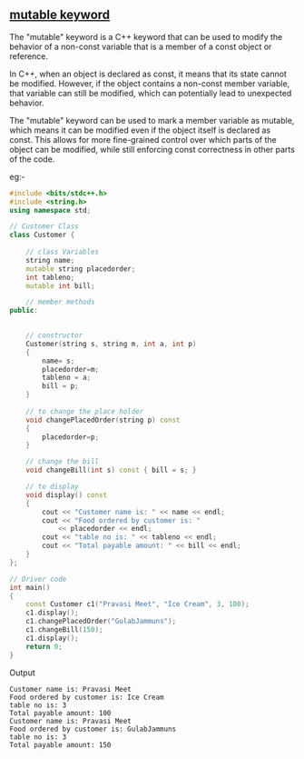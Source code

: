 ## <u>mutable keyword</u>

The "mutable" keyword is a C++ keyword that can be used to modify the behavior of a non-const variable that is a member of a const object or reference.

In C++, when an object is declared as const, it means that its state cannot be modified. However, if the object contains a non-const member variable, that variable can still be modified, which can potentially lead to unexpected behavior.

The "mutable" keyword can be used to mark a member variable as mutable, which means it can be modified even if the object itself is declared as const. This allows for more fine-grained control over which parts of the object can be modified, while still enforcing const correctness in other parts of the code.

eg:-
```c++
#include <bits/stdc++.h>
#include <string.h>
using namespace std;

// Customer Class
class Customer {
	
    // class Variables
    string name;
    mutable string placedorder;
    int tableno;
    mutable int bill;

	// member methods
public:

	
	// constructor
	Customer(string s, string m, int a, int p)
	{
		name= s;
		placedorder=m;
		tableno = a;
		bill = p;
	}
	
	// to change the place holder
	void changePlacedOrder(string p) const
	{
		placedorder=p;
	}

	// change the bill
	void changeBill(int s) const { bill = s; }

	// to display
	void display() const
	{
		cout << "Customer name is: " << name << endl;
		cout << "Food ordered by customer is: "
			<< placedorder << endl;
		cout << "table no is: " << tableno << endl;
		cout << "Total payable amount: " << bill << endl;
	}
};

// Driver code
int main()
{
	const Customer c1("Pravasi Meet", "Ice Cream", 3, 100);
	c1.display();
	c1.changePlacedOrder("GulabJammuns");
	c1.changeBill(150);
	c1.display();
	return 0;
}
```

Output

```
Customer name is: Pravasi Meet
Food ordered by customer is: Ice Cream
table no is: 3
Total payable amount: 100
Customer name is: Pravasi Meet
Food ordered by customer is: GulabJammuns
table no is: 3
Total payable amount: 150
```